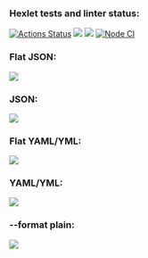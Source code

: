 ### Hexlet tests and linter status:
[![Actions Status](https://github.com/brempavel/backend-project-46/workflows/hexlet-check/badge.svg)](https://github.com/brempavel/backend-project-46/actions)
<a href="https://codeclimate.com/github/brempavel/backend-project-46/maintainability"><img src="https://api.codeclimate.com/v1/badges/57649de50aa844093844/maintainability" /></a>
<a href="https://codeclimate.com/github/brempavel/backend-project-46/test_coverage"><img src="https://api.codeclimate.com/v1/badges/57649de50aa844093844/test_coverage" /></a>
[![Node CI](https://github.com/brempavel/backend-project-46/actions/workflows/nodejs.yml/badge.svg)](https://github.com/brempavel/backend-project-46/actions/workflows/nodejs.yml)

### Flat JSON:
<a href="https://asciinema.org/a/JJubSq764DPCdwmebs3Hkn3NK" target="_blank"><img src="https://asciinema.org/a/JJubSq764DPCdwmebs3Hkn3NK.svg" /></a>

### JSON:
<a href="https://asciinema.org/a/9JvjDPJr57Adbje7EviZjgkgL" target="_blank"><img src="https://asciinema.org/a/9JvjDPJr57Adbje7EviZjgkgL.svg" /></a>

### Flat YAML/YML:
<a href="https://asciinema.org/a/11v59kuKTHI0LnW4mLX76ev80" target="_blank"><img src="https://asciinema.org/a/11v59kuKTHI0LnW4mLX76ev80.svg" /></a>

### YAML/YML:
<a href="https://asciinema.org/a/esgI2Kk7gS8udcTTntWHFf7XS" target="_blank"><img src="https://asciinema.org/a/esgI2Kk7gS8udcTTntWHFf7XS.svg" /></a>

### --format plain:
<a href="https://asciinema.org/a/vLiL37vZyI45oGQ48WIM3Pc7S" target="_blank"><img src="https://asciinema.org/a/vLiL37vZyI45oGQ48WIM3Pc7S.svg" /></a>
